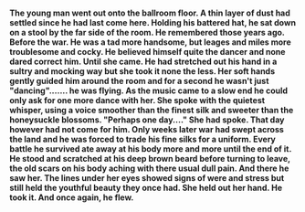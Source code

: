 #### The young man went out onto the ballroom floor. A thin layer of dust had settled since he had last come here. Holding his battered hat, he sat down on a stool by the far side of the room. He remembered those years ago. Before the war. He was a tad more handsome, but leages and miles more troublesome and cocky. He believed himself quite the dancer and none dared correct him. Until she came. He had stretched out his hand in a sultry and mocking way but she took it none the less. Her soft hands gently guided him around the room and for a second he wasn't just "dancing"....... he was flying. As the music came to a slow end he could only ask for one more dance with her. She spoke with the quietest whisper, using a voice smoother than the finest silk and sweeter than the honeysuckle blossoms. "Perhaps one day...." She had spoke. That day however had not come for him. Only weeks later war had swept across the land and he was forced to trade his fine silks for a uniform. Every battle he survived ate away at his body more and more until the end of it. He stood and scratched at his deep brown beard before turning to leave, the old scars on his body aching with there usual dull pain. And there he saw her. The lines under her eyes showed signs of were and stress but still held the youthful beauty they once had. She held out her hand. He took it. And once again, he flew.

<!--
**Prinz-Heinz/Prinz-Heinz** is a ✨ _special_ ✨ repository because its `README.md` (this file) appears on your GitHub profile.

Here are some ideas to get you started:

- 🔭 I’m currently working on ...
- 🌱 I’m currently learning ...
- 👯 I’m looking to collaborate on ...
- 🤔 I’m looking for help with ...
- 💬 Ask me about ...
- 📫 How to reach me: ...
- 😄 Pronouns: ...
- ⚡ Fun fact: ...
-->
